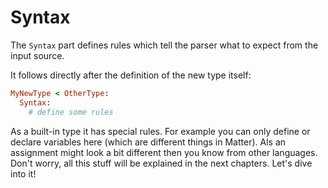 # Syntax

The `Syntax` part defines rules which tell the parser what to expect from the input source. 

It follows directly after the definition of the new type itself:

```ruby
MyNewType < OtherType:
  Syntax:
    # define some rules
```

As a built-in type it has special rules. For example you can only define or declare variables here \(which are different things in Matter\). Als an assignment might look a bit different then you know from other languages. Don't worry, all this stuff will be explained in the next chapters. Let's dive into it!

